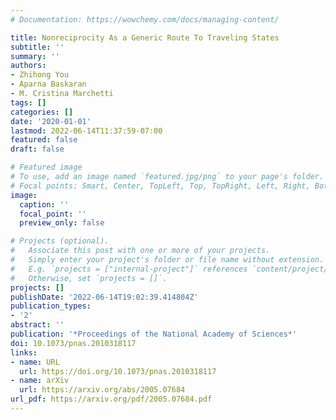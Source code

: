 ```yaml
---
# Documentation: https://wowchemy.com/docs/managing-content/

title: Nonreciprocity As a Generic Route To Traveling States
subtitle: ''
summary: ''
authors:
- Zhihong You
- Aparna Baskaran
- M. Cristina Marchetti
tags: []
categories: []
date: '2020-01-01'
lastmod: 2022-06-14T11:37:59-07:00
featured: false
draft: false

# Featured image
# To use, add an image named `featured.jpg/png` to your page's folder.
# Focal points: Smart, Center, TopLeft, Top, TopRight, Left, Right, BottomLeft, Bottom, BottomRight.
image:
  caption: ''
  focal_point: ''
  preview_only: false

# Projects (optional).
#   Associate this post with one or more of your projects.
#   Simply enter your project's folder or file name without extension.
#   E.g. `projects = ["internal-project"]` references `content/project/deep-learning/index.md`.
#   Otherwise, set `projects = []`.
projects: []
publishDate: '2022-06-14T19:02:39.414804Z'
publication_types:
- '2'
abstract: ''
publication: '*Proceedings of the National Academy of Sciences*'
doi: 10.1073/pnas.2010318117
links:
- name: URL
  url: https://doi.org/10.1073/pnas.2010318117
- name: arXiv
  url: https://arxiv.org/abs/2005.07684
url_pdf: https://arxiv.org/pdf/2005.07684.pdf
---
```

